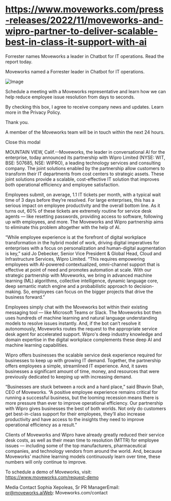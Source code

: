 # https://www.moveworks.com/press-releases/2022/11/moveworks-and-wipro-partner-to-deliver-scalable-best-in-class-it-support-with-ai

Forrester names Moveworks a leader in Chatbot for IT operations. Read the report today.

Moveworks named a Forrester leader in Chatbot for IT operations. 

![Image](https://www.moveworks.com/hubfs/img/site/qr-demo.png)

Schedule a meeting with a Moveworks representative and learn how we can help reduce employee issue resolution from days to seconds.

By checking this box, I agree to receive company news and updates. Learn more in the Privacy Policy.

Thank you.

A member of the Moveworks team will be in touch within the next 24 hours.



  Close this modal
  


MOUNTAIN VIEW, Calif.--Moveworks, the leader in conversational AI for the enterprise, today announced its partnership with Wipro Limited (NYSE: WIT, BSE: 507685, NSE: WIPRO), a leading technology services and consulting company. The joint solutions enabled by the partnership allow customers to transform their IT departments from cost centers to strategic assets. These joint solutions provide a scalable, cost-effective IT solution that improves both operational efficiency and employee satisfaction.

Employees submit, on average, 1.1 IT tickets per month, with a typical wait time of 3 days before they’re resolved. For large enterprises, this has a serious impact on employee productivity and the overall bottom line. As it turns out, 60% of these tickets are extremely routine for service desk agents — like resetting passwords, providing access to software, following up with employees, and more. The Moveworks and Wipro partnership aims to eliminate this problem altogether with the help of AI.

“While employee experience is at the forefront of digital workplace transformation in the hybrid model of work, driving digital imperatives for enterprises with a focus on personalization and human-digital augmentation is key,” said Jo Debecker, Senior Vice President & Global Head, Cloud and Infrastructure Services, Wipro Limited. “This requires empowering employees with AI-powered contextualized, omni-channel support that is effective at point of need and promotes automation at scale. With our strategic partnership with Moveworks, we bring in advanced machine learning (ML) algorithms, collective intelligence, dynamic language core, deep semantic match engine and a probabilistic approach to decision-making. So, employees can focus on the bigger projects that drive the business forward.”

Employees simply chat with the Moveworks bot within their existing messaging tool — like Microsoft Teams or Slack. The Moveworks bot then uses hundreds of machine learning and natural language understanding models to resolve issues instantly. And, if the bot can’t resolve it autonomously, Moveworks routes the request to the appropriate service desk agent for accelerated support. Wipro's deep industry knowledge and domain expertise in the digital workplace complements these deep AI and machine learning capabilities.

Wipro offers businesses the scalable service desk experience required for businesses to keep up with growing IT demand. Together, the partnership offers employees a simple, streamlined IT experience. And, it saves businesses a significant amount of time, money, and resources that were previously dedicated to keeping up with increasing demand.

“Businesses are stuck between a rock and a hard place,” said Bhavin Shah, CEO of Moveworks. “A positive employee experience remains critical for running a successful business, but the looming recession means there is more pressure than ever to improve operational efficiency. Our partnership with Wipro gives businesses the best of both worlds. Not only do customers get best-in-class support for their employees, they’ll also increase productivity and have access to the insights they need to improve operational efficiency as a result.”

Clients of Moveworks and Wipro have already greatly reduced their service desk costs, as well as their mean time to resolution (MTTR) for employee issues — including some of the top manufacturers, pharmaceutical companies, and technology vendors from around the world. And, because Moveworks’ machine learning models continuously learn over time, these numbers will only continue to improve.

To schedule a demo of Moveworks, visit: https://www.moveworks.com/request-demo

Media Contact Sophia Xepoleas, Sr PR ManagerEmail: pr@moveworks.aiWeb: Moveworks.com/contact 

